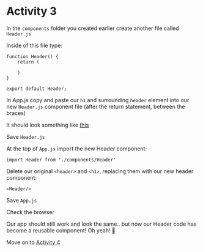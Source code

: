 # Activity 3

In the `components` folder you created earlier create another file called `Header.js`

Inside of this file type:

```
function Header() {
    return (

    )
}

export default Header;
```

In App.js copy and paste our `h1` and surrounding `header` element into our new `Header.js` component file (after the return statement, between the braces)

It should look something like [this](https://github.com/techreturners/learner-materials-intro-to-react/blob/activity-4-example-solution/src/components/Header.js)

Save `Header.js`

At the top of  `App.js` import the new Header component:

`import Header from './components/Header'`

Delete our original `<header>` and `<h1>`, replacing them with our new header component:

`<Header/>`

Save `App.js`

Check the browser

Our app should still work and look the same.. but now our Header code has become a reusable component! Oh yeah! 🥳

Move on to [Activity 4](./activity-4.md)